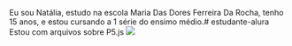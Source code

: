 Eu sou Natália, estudo na escola Maria Das Dores Ferreira Da Rocha, tenho 15 anos, e estou cursando a 1 série do ensimo médio.# estudante-alura
Estou com arquivos sobre P5.js
![](https://www.google.com/url?sa=i&url=https%3A%2F%2Fwww.peakpx.com%2Fen%2Fhd-wallpaper-desktop-khqju&psig=AOvVaw3l-L8ALE7VcogLexkxGTZr&ust=1722347240969000&source=images&cd=vfe&opi=89978449&ved=0CA8QjRxqFwoTCKDJvdexzIcDFQAAAAAdAAAAABAE)
